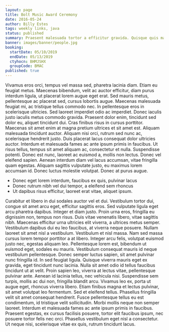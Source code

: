 ```yaml
---
layout: page
title: Bolt Music Award Ceremony
date: 2016-05-24
author: Billy Estes
tags: weekly links, java
status: published
summary: Praesent malesuada tortor a efficitur gravida. Quisque quis mauris.
banner: images/banner/people.jpg
booking:
  startDate: 05/10/2019
  endDate: 05/13/2019
  ctyhocn: BHMJSHX
  groupCode: BMAC
published: true
---
```

Vivamus eros orci, tempus vel massa sed, pharetra lacinia diam. Etiam eu feugiat metus. Maecenas bibendum, velit ac auctor efficitur, diam purus interdum ligula, ut placerat lorem augue eget erat. Sed mauris metus, pellentesque ac placerat sed, cursus lobortis augue. Maecenas malesuada feugiat mi, ac tristique tellus commodo nec. In pellentesque eros in scelerisque ultricies. Sed laoreet imperdiet odio ac imperdiet. Donec iaculis justo iaculis metus commodo gravida. Praesent dolor enim, tincidunt sed dolor eu, aliquet tincidunt dui. Cras finibus risus in cursus porttitor. Maecenas sit amet enim at magna pretium ultrices et sit amet est. Aliquam malesuada tincidunt auctor. Aliquam nisi orci, rutrum sed nunc ac, scelerisque hendrerit justo. Duis placerat lacus consequat dolor ultricies auctor.
Interdum et malesuada fames ac ante ipsum primis in faucibus. Ut risus tellus, tempus sit amet aliquam ac, consectetur et nulla. Suspendisse potenti. Donec est nunc, laoreet ac euismod a, mollis non lectus. Donec vel eleifend sapien. Aenean interdum diam vel lacus accumsan, vitae fringilla quam egestas. Aliquam sagittis vulputate justo, eu maximus lorem accumsan id. Donec luctus molestie volutpat. Donec at purus augue.

* Donec eget lorem interdum, faucibus ex quis, pulvinar lacus
* Donec rutrum nibh vel dui tempor, a eleifend sem rhoncus
* Ut dapibus risus efficitur, laoreet erat vitae, aliquet ipsum.

Curabitur et libero in dui sodales auctor vel et dui. Vestibulum tortor dui, congue sit amet arcu eget, efficitur sagittis eros. Sed vulputate ligula eget arcu pharetra dapibus. Integer et diam justo. Proin urna eros, fringilla eu dignissim non, tempus non risus. Duis vitae venenatis libero, vitae sagittis nibh. Maecenas efficitur urna ultricies elit viverra, a ultrices metus semper. Vestibulum dapibus dui eu leo faucibus, at viverra neque posuere. Nullam laoreet sit amet nisl a vestibulum. Vestibulum et nisl massa. Nam sed massa cursus lorem tempor porttitor a at libero. Integer arcu felis, volutpat euismod justo nec, egestas aliquam leo. Pellentesque lorem est, bibendum ut euismod eget, sodales eu mauris. Vestibulum consequat mauris id neque vestibulum pellentesque. Donec semper luctus sapien, sit amet pulvinar nunc fringilla id.
In sed feugiat ligula. Quisque viverra mauris eget ex gravida, eget tincidunt nunc lacinia. Nulla sit amet odio id tellus faucibus tincidunt ut at velit. Proin sapien leo, viverra at lectus vitae, pellentesque pulvinar ante. Aenean id lacinia tellus, nec vehicula nisi. Suspendisse sem turpis, mollis ac dui non, fringilla blandit arcu. Vivamus leo ex, porta ut augue eget, rhoncus viverra libero. Etiam finibus magna et lectus pulvinar, sit amet volutpat leo fermentum. Sed et eleifend tellus. Phasellus fringilla velit sit amet consequat hendrerit. Fusce pellentesque tellus eu est condimentum, id tristique velit sollicitudin. Morbi mollis neque non semper laoreet. Interdum et malesuada fames ac ante ipsum primis in faucibus. Praesent egestas, ex cursus facilisis posuere, tortor elit faucibus ipsum, nec posuere tortor felis nec orci. Phasellus vestibulum eget nisl a consectetur. Ut neque nisi, scelerisque vitae ex quis, rutrum tincidunt lacus.

